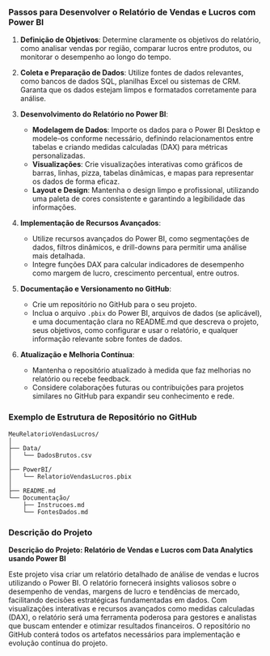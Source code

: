 ### Passos para Desenvolver o Relatório de Vendas e Lucros com Power BI

1. **Definição de Objetivos**: Determine claramente os objetivos do relatório, como analisar vendas por região, comparar lucros entre produtos, ou monitorar o desempenho ao longo do tempo.

2. **Coleta e Preparação de Dados**: Utilize fontes de dados relevantes, como bancos de dados SQL, planilhas Excel ou sistemas de CRM. Garanta que os dados estejam limpos e formatados corretamente para análise.

3. **Desenvolvimento do Relatório no Power BI**:
   - **Modelagem de Dados**: Importe os dados para o Power BI Desktop e modele-os conforme necessário, definindo relacionamentos entre tabelas e criando medidas calculadas (DAX) para métricas personalizadas.
   - **Visualizações**: Crie visualizações interativas como gráficos de barras, linhas, pizza, tabelas dinâmicas, e mapas para representar os dados de forma eficaz.
   - **Layout e Design**: Mantenha o design limpo e profissional, utilizando uma paleta de cores consistente e garantindo a legibilidade das informações.

4. **Implementação de Recursos Avançados**:
   - Utilize recursos avançados do Power BI, como segmentações de dados, filtros dinâmicos, e drill-downs para permitir uma análise mais detalhada.
   - Integre funções DAX para calcular indicadores de desempenho como margem de lucro, crescimento percentual, entre outros.

5. **Documentação e Versionamento no GitHub**:
   - Crie um repositório no GitHub para o seu projeto.
   - Inclua o arquivo `.pbix` do Power BI, arquivos de dados (se aplicável), e uma documentação clara no README.md que descreva o projeto, seus objetivos, como configurar e usar o relatório, e qualquer informação relevante sobre fontes de dados.

6. **Atualização e Melhoria Contínua**:
   - Mantenha o repositório atualizado à medida que faz melhorias no relatório ou recebe feedback.
   - Considere colaborações futuras ou contribuições para projetos similares no GitHub para expandir seu conhecimento e rede.

### Exemplo de Estrutura de Repositório no GitHub

```
MeuRelatorioVendasLucros/
│
├── Data/
│   └── DadosBrutos.csv
│
├── PowerBI/
│   └── RelatorioVendasLucros.pbix
│
├── README.md
└── Documentação/
    ├── Instrucoes.md
    └── FontesDados.md
```

### Descrição do Projeto

**Descrição do Projeto: Relatório de Vendas e Lucros com Data Analytics usando Power BI**

Este projeto visa criar um relatório detalhado de análise de vendas e lucros utilizando o Power BI. O relatório fornecerá insights valiosos sobre o desempenho de vendas, margens de lucro e tendências de mercado, facilitando decisões estratégicas fundamentadas em dados. Com visualizações interativas e recursos avançados como medidas calculadas (DAX), o relatório será uma ferramenta poderosa para gestores e analistas que buscam entender e otimizar resultados financeiros. O repositório no GitHub conterá todos os artefatos necessários para implementação e evolução contínua do projeto.
